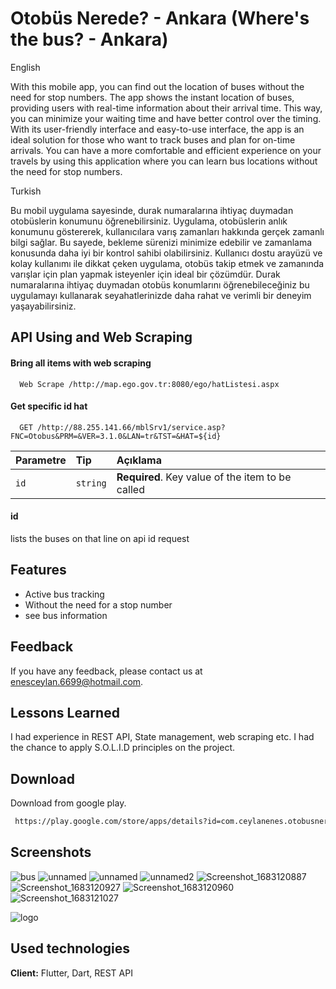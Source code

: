 
# Otobüs Nerede? - Ankara (Where's the bus? - Ankara)

English

With this mobile app, you can find out the location of buses without the need for stop numbers. The app shows the instant location of buses, providing users with real-time information about their arrival time. This way, you can minimize your waiting time and have better control over the timing. With its user-friendly interface and easy-to-use interface, the app is an ideal solution for those who want to track buses and plan for on-time arrivals. You can have a more comfortable and efficient experience on your travels by using this application where you can learn bus locations without the need for stop numbers.

Turkish

Bu mobil uygulama sayesinde, durak numaralarına ihtiyaç duymadan otobüslerin konumunu öğrenebilirsiniz. Uygulama, otobüslerin anlık konumunu göstererek, kullanıcılara varış zamanları hakkında gerçek zamanlı bilgi sağlar. Bu sayede, bekleme sürenizi minimize edebilir ve zamanlama konusunda daha iyi bir kontrol sahibi olabilirsiniz. Kullanıcı dostu arayüzü ve kolay kullanımı ile dikkat çeken uygulama, otobüs takip etmek ve zamanında varışlar için plan yapmak isteyenler için ideal bir çözümdür. Durak numaralarına ihtiyaç duymadan otobüs konumlarını öğrenebileceğiniz bu uygulamayı kullanarak seyahatlerinizde daha rahat ve verimli bir deneyim yaşayabilirsiniz.




## API Using and Web Scraping

#### Bring all items with web scraping

```http
  Web Scrape /http://map.ego.gov.tr:8080/ego/hatListesi.aspx
```


#### Get specific id hat

```http
  GET /http://88.255.141.66/mblSrv1/service.asp?FNC=Otobus&PRM=&VER=3.1.0&LAN=tr&TST=&HAT=${id}
```

| Parametre | Tip     | Açıklama                       |
| :-------- | :------- | :-------------------------------- |
| `id`      | `string` | **Required**. Key value of the item to be called |

#### id

lists the buses on that line on api id request 

  
## Features

- Active bus tracking
- Without the need for a stop number 
- see bus information 

  
## Feedback

If you have any feedback, please contact us at enesceylan.6699@hotmail.com.

  
## Lessons Learned

I had experience in REST API, State management, web scraping etc. I had the chance to apply S.O.L.I.D principles on the project.
## Download 

Download from google play.

```bash 
 https://play.google.com/store/apps/details?id=com.ceylanenes.otobusnerede
```
    
## Screenshots

![bus](https://github.com/EnesCeee/flutter_ego/assets/86595661/1ffc93e8-7303-4ded-9c00-7f9ea4ef24f8=250x250)
![unnamed](https://github.com/EnesCeee/flutter_ego/assets/86595661/465951a3-35c9-4d7c-b67a-b6a07dc6c141=250x250)
![unnamed](https://github.com/EnesCeee/flutter_ego/assets/86595661/e38cfc8a-4095-470d-888e-cedfd1805e7c=250x250)
![unnamed2](https://github.com/EnesCeee/flutter_ego/assets/86595661/45b4be1a-e946-4a80-a84a-5672410ac42a=250x250)
![Screenshot_1683120887](https://github.com/EnesCeee/flutter_ego/assets/86595661/9efd0c6a-1c0f-4c37-91a8-1345978649b0=250x250)
![Screenshot_1683120927](https://github.com/EnesCeee/flutter_ego/assets/86595661/7d1b7160-2e33-48e1-b7ea-da12afdf7d52=250x250)
![Screenshot_1683120960](https://github.com/EnesCeee/flutter_ego/assets/86595661/4d8a07df-503d-47ea-81f7-aac5c07aa0b2=250x250)
![Screenshot_1683121027](https://github.com/EnesCeee/flutter_ego/assets/86595661/74d6b28d-2b0c-4a07-8003-ed8aa47f34a7=250x250)




  
![logo](https://github.com/EnesCeee/flutter_ego/assets/86595661/36c6ecdb-daac-4278-8295-8447da71689c)

    
## Used technologies

**Client:** Flutter, Dart, REST API


  
